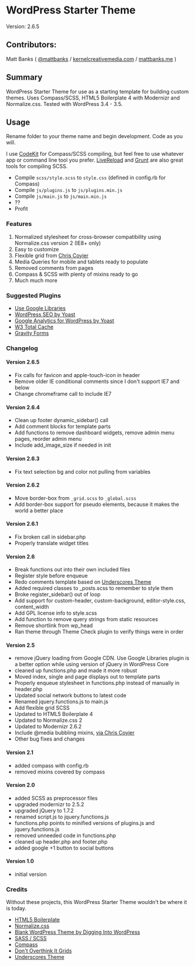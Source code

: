 # WordPress Starter Theme

Version: 2.6.5

## Contributors:

Matt Banks ( [@mattbanks](http://twitter.com/mattbanks) / [kernelcreativemedia.com](http://www.kernelcreativemedia.com) / [mattbanks.me](http://www.mattbanks.me) )

## Summary

WordPress Starter Theme for use as a starting template for building custom themes. Uses Compass/SCSS, HTML5 Boilerplate 4 with Modernizr and Normalize.css. Tested with WordPress 3.4 - 3.5.

## Usage

Rename folder to your theme name and begin development. Code as you will.

I use [CodeKit](http://incident57.com/codekit/) for Compass/SCSS compiling, but feel free to use whatever app or command line tool you prefer. [LiveReload](http://livereload.com/) and [Grunt](http://gruntjs.com/) are also great tools for compiling SCSS.

- Compile `scss/style.scss` to `style.css` (defined in config.rb for Compass)
- Compile `js/plugins.js` to `js/plugins.min.js`
- Compile `js/main.js` to `js/main.min.js`
- ??
- Profit

### Features

1. Normalized stylesheet for cross-browser compatibility using Normalize.css version 2 (IE8+ only)
2. Easy to customize
3. Flexible grid from [Chris Coyier](https://twitter.com/chriscoyier)
4. Media Queries for mobile and tablets ready to populate
5. Removed comments from pages
6. Compass & SCSS with plenty of mixins ready to go
7. Much much more

### Suggested Plugins

* [Use Google Libraries](http://wordpress.org/extend/plugins/use-google-libraries/)
* [WordPress SEO by Yoast](http://wordpress.org/extend/plugins/wordpress-seo/)
* [Google Analytics for WordPress by Yoast](http://wordpress.org/extend/plugins/google-analytics-for-wordpress/)
* [W3 Total Cache](http://wordpress.org/extend/plugins/w3-total-cache/)
* [Gravity Forms](http://www.gravityforms.com/)

### Changelog

#### Version 2.6.5

* Fix calls for favicon and apple-touch-icon in header
* Remove older IE conditional comments since I don't support IE7 and below
* Change chromeframe call to include IE7

#### Version 2.6.4

* Clean up footer dynamic_sidebar() call
* Add comment blocks for template parts
* Add functions to remove dashboard widgets, remove admin menu pages, reorder admin menu
* Include add_image_size if needed in init

#### Version 2.6.3

* Fix text selection bg and color not pulling from variables

#### Version 2.6.2

* Move border-box from `_grid.scss` to `_global.scss`
* Add border-box support for pseudo elements, because it makes the world a better place

#### Version 2.6.1

* Fix broken call in sidebar.php
* Properly translate widget titles

#### Version 2.6

* Break functions out into their own included files
* Register style before enqueue
* Redo comments template based on [Underscores Theme](https://github.com/Automattic/_s)
* Added required classes to _posts.scss to remember to style them
* Broke register_sidebar() out of loop
* Add support for custom-header, custom-background, editor-style.css, content_width
* Add GPL license info to style.scss
* Add function to remove query strings from static resources
* Remove shortlink from wp_head
* Ran theme through Theme Check plugin to verify things were in order

#### Version 2.5

* remove jQuery loading from Google CDN. Use Google Libraries plugin is a better option while using version of jQuery in WordPress Core
* cleaned up functions.php and made it more robust
* Moved index, single and page displays out to template parts
* Properly enqueue stylesheet in functions.php instead of manually in header.php
* Updated social network buttons to latest code
* Renamed jquery.functions.js to main.js
* Add flexible grid SCSS
* Updated to HTML5 Boilerplate 4
* Updated to Normalize.css 2
* Updated to Modernizr 2.6.2
* Include @media bubbling mixins, [via Chris Coyier](http://css-tricks.com/snippets/css/media-queries-for-standard-devices/)
* Other bug fixes and changes


#### Version 2.1

* added compass with config.rb
* removed mixins covered by compass

#### Version 2.0

* added SCSS as preprocessor files
* upgraded modernizr to 2.5.2
* upgraded jQuery to 1.7.2
* renamed script.js to jquery.functions.js
* functions.php points to minified versions of plugins.js and jquery.functions.js
* removed unneeded code in functions.php
* cleaned up header.php and footer.php
* added google +1 button to social buttons

#### Version 1.0

* initial version

### Credits

Without these projects, this WordPress Starter Theme wouldn't be where it is today.

* [HTML5 Boilerplate](http://html5boilerplate.com)
* [Normalize.css](http://necolas.github.com/normalize.css)
* [Blank WordPress Theme by Digging Into WordPress](http://digwp.com/2010/02/blank-wordpress-theme/)
* [SASS / SCSS](http://sass-lang.com/)
* [Compass](http://compass-style.org)
* [Don't Overthink It Grids](css-tricks.com/dont-overthink-it-grids/)
* [Underscores Theme](https://github.com/Automattic/_s)
